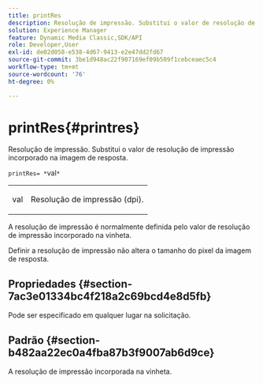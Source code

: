 ```yaml
---
title: printRes
description: Resolução de impressão. Substitui o valor de resolução de impressão incorporado na imagem de resposta.
solution: Experience Manager
feature: Dynamic Media Classic,SDK/API
role: Developer,User
exl-id: de02d058-e538-4d67-9413-e2e47dd2fd67
source-git-commit: 3be1d948ac22f907169ef09b509f1cebceaec5c4
workflow-type: tm+mt
source-wordcount: '76'
ht-degree: 0%

---
```


# printRes{#printres}

Resolução de impressão. Substitui o valor de resolução de impressão incorporado na imagem de resposta.

`printRes= *`val`*`

<table id="simpletable_3B5576DD070547538E74D4059B3E8251"> 
 <tr class="strow"> 
  <td class="stentry"> <p><span class="varname"> val</span> </p> </td> 
  <td class="stentry"> <p>Resolução de impressão (dpi). </p></td> 
 </tr> 
</table>

A resolução de impressão é normalmente definida pelo valor de resolução de impressão incorporado na vinheta.

Definir a resolução de impressão não altera o tamanho do pixel da imagem de resposta.

## Propriedades {#section-7ac3e01334bc4f218a2c69bcd4e8d5fb}

Pode ser especificado em qualquer lugar na solicitação.

## Padrão {#section-b482aa22ec0a4fba87b3f9007ab6d9ce}

A resolução de impressão incorporada na vinheta.
